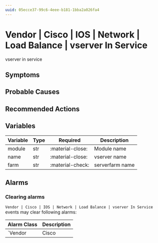 ```yaml
---
uuid: 05ecce37-99c6-4eee-b181-1bba2a026fa4
---
```

# Vendor | Cisco | IOS | Network | Load Balance | vserver In Service

vserver in service

## Symptoms

## Probable Causes

## Recommended Actions

## Variables

Variable | Type | Required | Description
--- | --- | --- | ---
module | str | :material-close: | Module name
name | str | :material-close: | vserver name
farm | str | :material-check: | serverfarm name

## Alarms

### Clearing alarms

`Vendor | Cisco | IOS | Network | Load Balance | vserver In Service` events may clear following alarms:

Alarm Class | Description
--- | ---
`Vendor | Cisco | IOS | Network | Load Balance | vserver Out of Service` | dispose
